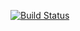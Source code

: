 [![Build Status](https://travis-ci.org/KarlNosworthy/dagger_one_example.svg)](https://travis-ci.org/KarlNosworthy/dagger_one_example)
